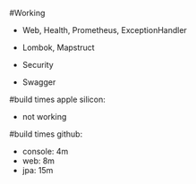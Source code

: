 #Working
- Web, Health, Prometheus, ExceptionHandler
- Lombok, Mapstruct
- Security

- Swagger

#build times apple silicon:
- not working

#build times github:
- console: 4m
- web: 8m
- jpa: 15m